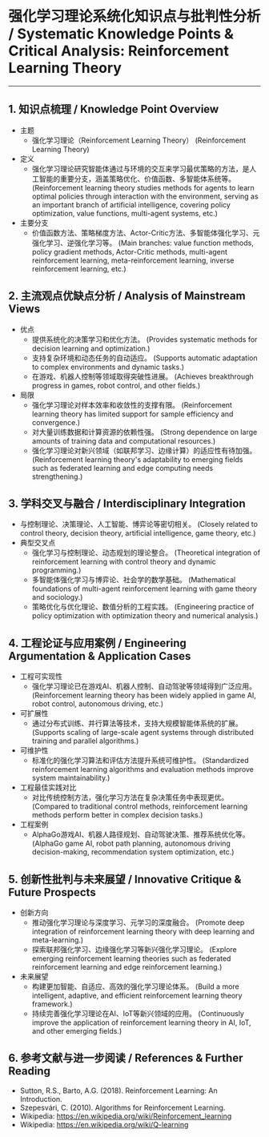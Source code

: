 # 强化学习理论系统化知识点与批判性分析 / Systematic Knowledge Points & Critical Analysis: Reinforcement Learning Theory

---

## 1. 知识点梳理 / Knowledge Point Overview

- 主题
  - 强化学习理论（Reinforcement Learning Theory）
      (Reinforcement Learning Theory)
- 定义
  - 强化学习理论研究智能体通过与环境的交互来学习最优策略的方法，是人工智能的重要分支，涵盖策略优化、价值函数、多智能体系统等。
      (Reinforcement learning theory studies methods for agents to learn optimal policies through interaction with the environment, serving as an important branch of artificial intelligence, covering policy optimization, value functions, multi-agent systems, etc.)
- 主要分支
  - 价值函数方法、策略梯度方法、Actor-Critic方法、多智能体强化学习、元强化学习、逆强化学习等。
      (Main branches: value function methods, policy gradient methods, Actor-Critic methods, multi-agent reinforcement learning, meta-reinforcement learning, inverse reinforcement learning, etc.)

## 2. 主流观点优缺点分析 / Analysis of Mainstream Views

- 优点
  - 提供系统化的决策学习和优化方法。
      (Provides systematic methods for decision learning and optimization.)
  - 支持复杂环境和动态任务的自动适应。
      (Supports automatic adaptation to complex environments and dynamic tasks.)
  - 在游戏、机器人控制等领域取得突破性进展。
      (Achieves breakthrough progress in games, robot control, and other fields.)
- 局限
  - 强化学习理论对样本效率和收敛性的支撑有限。
      (Reinforcement learning theory has limited support for sample efficiency and convergence.)
  - 对大量训练数据和计算资源的依赖性强。
      (Strong dependence on large amounts of training data and computational resources.)
  - 强化学习理论对新兴领域（如联邦学习、边缘计算）的适应性有待加强。
      (Reinforcement learning theory's adaptability to emerging fields such as federated learning and edge computing needs strengthening.)

## 3. 学科交叉与融合 / Interdisciplinary Integration

- 与控制理论、决策理论、人工智能、博弈论等密切相关。
  (Closely related to control theory, decision theory, artificial intelligence, game theory, etc.)
- 典型交叉点
  - 强化学习与控制理论、动态规划的理论整合。
      (Theoretical integration of reinforcement learning with control theory and dynamic programming.)
  - 多智能体强化学习与博弈论、社会学的数学基础。
      (Mathematical foundations of multi-agent reinforcement learning with game theory and sociology.)
  - 策略优化与优化理论、数值分析的工程实践。
      (Engineering practice of policy optimization with optimization theory and numerical analysis.)

## 4. 工程论证与应用案例 / Engineering Argumentation & Application Cases

- 工程可实现性
  - 强化学习理论已在游戏AI、机器人控制、自动驾驶等领域得到广泛应用。
      (Reinforcement learning theory has been widely applied in game AI, robot control, autonomous driving, etc.)
- 可扩展性
  - 通过分布式训练、并行算法等技术，支持大规模智能体系统的扩展。
      (Supports scaling of large-scale agent systems through distributed training and parallel algorithms.)
- 可维护性
  - 标准化的强化学习算法和评估方法提升系统可维护性。
      (Standardized reinforcement learning algorithms and evaluation methods improve system maintainability.)
- 工程最佳实践对比
  - 对比传统控制方法，强化学习方法在复杂决策任务中表现更优。
      (Compared to traditional control methods, reinforcement learning methods perform better in complex decision tasks.)
- 工程案例
  - AlphaGo游戏AI、机器人路径规划、自动驾驶决策、推荐系统优化等。
      (AlphaGo game AI, robot path planning, autonomous driving decision-making, recommendation system optimization, etc.)

## 5. 创新性批判与未来展望 / Innovative Critique & Future Prospects

- 创新方向
  - 推动强化学习理论与深度学习、元学习的深度融合。
      (Promote deep integration of reinforcement learning theory with deep learning and meta-learning.)
  - 探索联邦强化学习、边缘强化学习等新兴强化学习理论。
      (Explore emerging reinforcement learning theories such as federated reinforcement learning and edge reinforcement learning.)
- 未来展望
  - 构建更加智能、自适应、高效的强化学习理论体系。
      (Build a more intelligent, adaptive, and efficient reinforcement learning theory framework.)
  - 持续完善强化学习理论在AI、IoT等新兴领域的应用。
      (Continuously improve the application of reinforcement learning theory in AI, IoT, and other emerging fields.)

## 6. 参考文献与进一步阅读 / References & Further Reading

- Sutton, R.S., Barto, A.G. (2018). Reinforcement Learning: An Introduction.
- Szepesvári, C. (2010). Algorithms for Reinforcement Learning.
- Wikipedia: <https://en.wikipedia.org/wiki/Reinforcement_learning>
- Wikipedia: <https://en.wikipedia.org/wiki/Q-learning>
